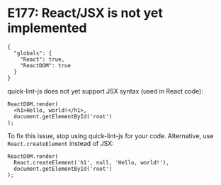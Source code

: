 # E177: React/JSX is not yet implemented

```config-for-examples
{
  "globals": {
    "React": true,
    "ReactDOM": true
  }
}
```

quick-lint-js does not yet support JSX syntax (used in React code):

```javascript-ignoring-extra-errors
ReactDOM.render(
  <h1>Hello, world!</h1>,
  document.getElementById('root')
);
```

To fix this issue, stop using quick-lint-js for your code. Alternative, use
`React.createElement` instead of JSX:

    ReactDOM.render(
      React.createElement('h1', null, 'Hello, world!'),
      document.getElementById('root')
    );
